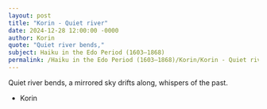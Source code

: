 ```yaml
---
layout: post
title: "Korin - Quiet river"
date: 2024-12-28 12:00:00 -0000
author: Korin
quote: "Quiet river bends,"
subject: Haiku in the Edo Period (1603–1868)
permalink: /Haiku in the Edo Period (1603–1868)/Korin/Korin - Quiet river
---
```


Quiet river bends,
a mirrored sky drifts along,
whispers of the past.

- Korin
